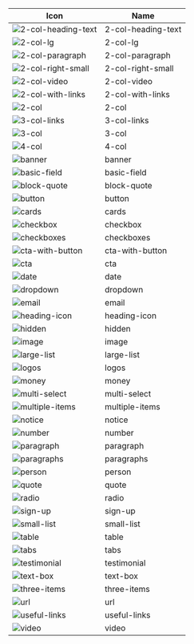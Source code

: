 | Icon | Name |
| --- | --- |
| ![2-col-heading-text](https://github.com/octavenz/wagtailextraicons/blob/master/wagtailextraicons/static_src/wagtailextraicons/extraicons/2-col-heading-text.svg) | 2-col-heading-text |
| ![2-col-lg](https://github.com/octavenz/wagtailextraicons/blob/master/wagtailextraicons/static_src/wagtailextraicons/extraicons/2-col-lg.svg) | 2-col-lg |
| ![2-col-paragraph](https://github.com/octavenz/wagtailextraicons/blob/master/wagtailextraicons/static_src/wagtailextraicons/extraicons/2-col-paragraph.svg) | 2-col-paragraph |
| ![2-col-right-small](https://github.com/octavenz/wagtailextraicons/blob/master/wagtailextraicons/static_src/wagtailextraicons/extraicons/2-col-right-small.svg) | 2-col-right-small |
| ![2-col-video](https://github.com/octavenz/wagtailextraicons/blob/master/wagtailextraicons/static_src/wagtailextraicons/extraicons/2-col-video.svg) | 2-col-video |
| ![2-col-with-links](https://github.com/octavenz/wagtailextraicons/blob/master/wagtailextraicons/static_src/wagtailextraicons/extraicons/2-col-with-links.svg) | 2-col-with-links |
| ![2-col](https://github.com/octavenz/wagtailextraicons/blob/master/wagtailextraicons/static_src/wagtailextraicons/extraicons/2-col.svg) | 2-col |
| ![3-col-links](https://github.com/octavenz/wagtailextraicons/blob/master/wagtailextraicons/static_src/wagtailextraicons/extraicons/3-col-links.svg) | 3-col-links |
| ![3-col](https://github.com/octavenz/wagtailextraicons/blob/master/wagtailextraicons/static_src/wagtailextraicons/extraicons/3-col.svg) | 3-col |
| ![4-col](https://github.com/octavenz/wagtailextraicons/blob/master/wagtailextraicons/static_src/wagtailextraicons/extraicons/4-col.svg) | 4-col |
| ![banner](https://github.com/octavenz/wagtailextraicons/blob/master/wagtailextraicons/static_src/wagtailextraicons/extraicons/banner.svg) | banner |
| ![basic-field](https://github.com/octavenz/wagtailextraicons/blob/master/wagtailextraicons/static_src/wagtailextraicons/extraicons/basic-field.svg) | basic-field |
| ![block-quote](https://github.com/octavenz/wagtailextraicons/blob/master/wagtailextraicons/static_src/wagtailextraicons/extraicons/block-quote.svg) | block-quote |
| ![button](https://github.com/octavenz/wagtailextraicons/blob/master/wagtailextraicons/static_src/wagtailextraicons/extraicons/button.svg) | button |
| ![cards](https://github.com/octavenz/wagtailextraicons/blob/master/wagtailextraicons/static_src/wagtailextraicons/extraicons/cards.svg) | cards |
| ![checkbox](https://github.com/octavenz/wagtailextraicons/blob/master/wagtailextraicons/static_src/wagtailextraicons/extraicons/checkbox.svg) | checkbox |
| ![checkboxes](https://github.com/octavenz/wagtailextraicons/blob/master/wagtailextraicons/static_src/wagtailextraicons/extraicons/checkboxes.svg) | checkboxes |
| ![cta-with-button](https://github.com/octavenz/wagtailextraicons/blob/master/wagtailextraicons/static_src/wagtailextraicons/extraicons/cta-with-button.svg) | cta-with-button |
| ![cta](https://github.com/octavenz/wagtailextraicons/blob/master/wagtailextraicons/static_src/wagtailextraicons/extraicons/cta.svg) | cta |
| ![date](https://github.com/octavenz/wagtailextraicons/blob/master/wagtailextraicons/static_src/wagtailextraicons/extraicons/date.svg) | date |
| ![dropdown](https://github.com/octavenz/wagtailextraicons/blob/master/wagtailextraicons/static_src/wagtailextraicons/extraicons/dropdown.svg) | dropdown |
| ![email](https://github.com/octavenz/wagtailextraicons/blob/master/wagtailextraicons/static_src/wagtailextraicons/extraicons/email.svg) | email |
| ![heading-icon](https://github.com/octavenz/wagtailextraicons/blob/master/wagtailextraicons/static_src/wagtailextraicons/extraicons/heading-icon.svg) | heading-icon |
| ![hidden](https://github.com/octavenz/wagtailextraicons/blob/master/wagtailextraicons/static_src/wagtailextraicons/extraicons/hidden.svg) | hidden |
| ![image](https://github.com/octavenz/wagtailextraicons/blob/master/wagtailextraicons/static_src/wagtailextraicons/extraicons/image.svg) | image |
| ![large-list](https://github.com/octavenz/wagtailextraicons/blob/master/wagtailextraicons/static_src/wagtailextraicons/extraicons/large-list.svg) | large-list |
| ![logos](https://github.com/octavenz/wagtailextraicons/blob/master/wagtailextraicons/static_src/wagtailextraicons/extraicons/logos.svg) | logos |
| ![money](https://github.com/octavenz/wagtailextraicons/blob/master/wagtailextraicons/static_src/wagtailextraicons/extraicons/money.svg) | money |
| ![multi-select](https://github.com/octavenz/wagtailextraicons/blob/master/wagtailextraicons/static_src/wagtailextraicons/extraicons/multi-select.svg) | multi-select |
| ![multiple-items](https://github.com/octavenz/wagtailextraicons/blob/master/wagtailextraicons/static_src/wagtailextraicons/extraicons/multiple-items.svg) | multiple-items |
| ![notice](https://github.com/octavenz/wagtailextraicons/blob/master/wagtailextraicons/static_src/wagtailextraicons/extraicons/notice.svg) | notice |
| ![number](https://github.com/octavenz/wagtailextraicons/blob/master/wagtailextraicons/static_src/wagtailextraicons/extraicons/number.svg) | number |
| ![paragraph](https://github.com/octavenz/wagtailextraicons/blob/master/wagtailextraicons/static_src/wagtailextraicons/extraicons/paragraph.svg) | paragraph |
| ![paragraphs](https://github.com/octavenz/wagtailextraicons/blob/master/wagtailextraicons/static_src/wagtailextraicons/extraicons/paragraphs.svg) | paragraphs |
| ![person](https://github.com/octavenz/wagtailextraicons/blob/master/wagtailextraicons/static_src/wagtailextraicons/extraicons/person.svg) | person |
| ![quote](https://github.com/octavenz/wagtailextraicons/blob/master/wagtailextraicons/static_src/wagtailextraicons/extraicons/quote.svg) | quote |
| ![radio](https://github.com/octavenz/wagtailextraicons/blob/master/wagtailextraicons/static_src/wagtailextraicons/extraicons/radio.svg) | radio |
| ![sign-up](https://github.com/octavenz/wagtailextraicons/blob/master/wagtailextraicons/static_src/wagtailextraicons/extraicons/sign-up.svg) | sign-up |
| ![small-list](https://github.com/octavenz/wagtailextraicons/blob/master/wagtailextraicons/static_src/wagtailextraicons/extraicons/small-list.svg) | small-list |
| ![table](https://github.com/octavenz/wagtailextraicons/blob/master/wagtailextraicons/static_src/wagtailextraicons/extraicons/table.svg) | table |
| ![tabs](https://github.com/octavenz/wagtailextraicons/blob/master/wagtailextraicons/static_src/wagtailextraicons/extraicons/tabs.svg) | tabs |
| ![testimonial](https://github.com/octavenz/wagtailextraicons/blob/master/wagtailextraicons/static_src/wagtailextraicons/extraicons/testimonial.svg) | testimonial |
| ![text-box](https://github.com/octavenz/wagtailextraicons/blob/master/wagtailextraicons/static_src/wagtailextraicons/extraicons/text-box.svg) | text-box |
| ![three-items](https://github.com/octavenz/wagtailextraicons/blob/master/wagtailextraicons/static_src/wagtailextraicons/extraicons/three-items.svg) | three-items |
| ![url](https://github.com/octavenz/wagtailextraicons/blob/master/wagtailextraicons/static_src/wagtailextraicons/extraicons/url.svg) | url |
| ![useful-links](https://github.com/octavenz/wagtailextraicons/blob/master/wagtailextraicons/static_src/wagtailextraicons/extraicons/useful-links.svg) | useful-links |
| ![video](https://github.com/octavenz/wagtailextraicons/blob/master/wagtailextraicons/static_src/wagtailextraicons/extraicons/video.svg) | video |
